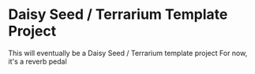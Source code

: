 
# Daisy Seed / Terrarium Template Project
This will eventually be a Daisy Seed / Terrarium template project
For now, it's a reverb pedal
